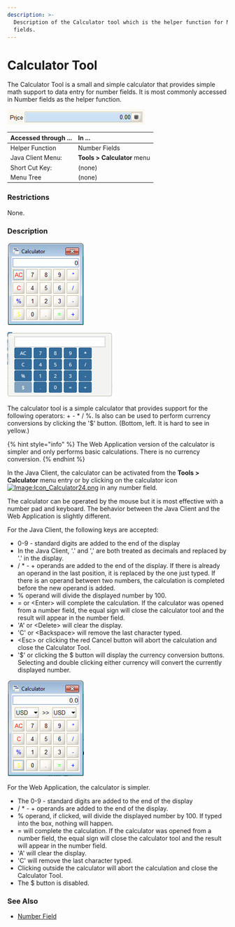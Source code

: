 ```yaml
---
description: >-
  Description of the Calculator tool which is the helper function for Number
  fields.
---
```


# Calculator Tool

The Calculator Tool is a small and simple calculator that provides simple math support to data entry for number fields.  It is most commonly accessed in Number fields as the helper function.

![A Number field with the Calculator Tool as the helper function.](../../../.gitbook/assets/swing_field_amountexample.PNG)

| Accessed through ... |  In ... |
| :--- | :--- |
| Helper Function | Number Fields  |
| Java Client Menu: | **Tools &gt; Calculator** menu |
| Short Cut Key: | \(none\) |
| Menu Tree | \(none\) |

### Restrictions

None.

### Description

![Java Client version of the Calculator Tool](../../../.gitbook/assets/swing_calculatorttool.PNG)

![Web Application version of the Calculator Tool](../../../.gitbook/assets/webui_calculatortoo.PNG)

The calculator tool is a simple calculator that provides support for the following operators: + - \* / %. Is also can be used to perform currency conversions by clicking the '$' button. \(Bottom, left. It is hard to see in yellow.\)

{% hint style="info" %}
The Web Application version of the calculator is simpler and only performs basic calculations.  There is no currency conversion. 
{% endhint %}

In the Java Client, the calculator can be activated from the **Tools &gt; Calculator** menu entry or by clicking on the calculator icon[![Image:Icon\_Calculator24.png](http://wiki.adempiere.net/images/d/db/Icon_Calculator24.png)](http://wiki.adempiere.net/File:Icon_Calculator24.png) in any number field.

The calculator can be operated by the mouse but it is most effective with a number pad and keyboard. The behavior between the Java Client and the Web Application is slightly different.

For the Java Client, the following keys are accepted:

* 0-9 - standard digits are added to the end of the display
* In the Java Client, '.' and ',' are both treated as decimals and replaced by '.' in the display. 
* / \* - + operands are added to the end of the display. If there is already an operand in the last position, it is replaced by the one just typed. If there is an operand between two numbers, the calculation is completed before the new operand is added.
*  % operand will divide the displayed number by 100.
* = or &lt;Enter&gt; will complete the calculation. If the calculator was opened from a number field, the equal sign will close the calculator tool and the result will appear in the number field.
* 'A' or &lt;Delete&gt; will clear the display.
* 'C' or &lt;Backspace&gt; will remove the last character typed.
* &lt;Esc&gt; or clicking the red Cancel button will abort the calculation and close the Calculator Tool.
* '$' or clicking the $ button will display the currency conversion buttons. Selecting and double clicking either currency will convert the currently displayed number.

![Java Client calculator showing the currency conversion.](../../../.gitbook/assets/swing_calculatortoolcurrency.PNG)

 For the Web Application, the calculator is simpler.

* The 0-9 - standard digits are added to the end of the display
*  / \* - + operands are added to the end of the display. 
*  % operand, if clicked, will divide the displayed number by 100.   If typed into the box, nothing will happen.
* = will complete the calculation. If the calculator was opened from a number field, the equal sign will close the calculator tool and the result will appear in the number field.
* 'A' will clear the display.
* 'C' will remove the last character typed.
* Clicking outside the calculator will abort the calculation and close the Calculator Tool.
* The $ button is disabled.

### See Also

* [Number Field](../entering-data-fields-and-buttons/number-field.md)

